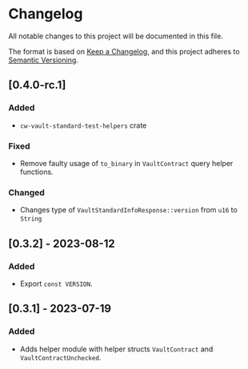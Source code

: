 # Changelog

All notable changes to this project will be documented in this file.

The format is based on [Keep a Changelog](https://keepachangelog.com/en/1.0.0/),
and this project adheres to [Semantic Versioning](https://semver.org/spec/v2.0.0.html).

## [0.4.0-rc.1]

### Added

- `cw-vault-standard-test-helpers` crate

### Fixed

- Remove faulty usage of `to_binary` in `VaultContract` query helper functions.

### Changed

- Changes type of `VaultStandardInfoResponse::version` from `u16` to `String`

## [0.3.2] - 2023-08-12

### Added

- Export `const VERSION`.

## [0.3.1] - 2023-07-19

### Added

- Adds helper module with helper structs `VaultContract` and `VaultContractUnchecked`.

